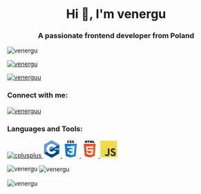 <h1 align="center">Hi 👋, I'm venergu</h1>
<h3 align="center">A passionate frontend developer from Poland</h3>

<p align="left"> <img src="https://komarev.com/ghpvc/?username=venergu&label=Profile%20views&color=0e75b6&style=flat" alt="venergu" /> </p>

<p align="left"> <a href="https://github.com/ryo-ma/github-profile-trophy"><img src="https://github-profile-trophy.vercel.app/?username=venergu" alt="venergu" /></a> </p>

<p align="left"> <a href="https://twitter.com/venerguu" target="blank"><img src="https://img.shields.io/twitter/follow/venerguu?logo=twitter&style=for-the-badge" alt="venerguu" /></a> </p>

<h3 align="left">Connect with me:</h3>
<p align="left">
<a href="https://twitter.com/venerguu" target="blank"><img align="center" src="https://raw.githubusercontent.com/rahuldkjain/github-profile-readme-generator/master/src/images/icons/Social/twitter.svg" alt="venerguu" height="30" width="40" /></a>
</p>

<h3 align="left">Languages and Tools:</h3>
<p align="left"> <a href="https://www.lua.org/" target="_blank" rel="noreferrer"> <img src="https://www.lua.org/images/luaa.gif" alt="cplusplus" width="40" height="40"/> </a> <a href="https://www.w3schools.com/cpp/" target="_blank" rel="noreferrer"> <img src="https://raw.githubusercontent.com/devicons/devicon/master/icons/cplusplus/cplusplus-original.svg" alt="cplusplus" width="40" height="40"/> </a> <a href="https://www.w3schools.com/css/" target="_blank" rel="noreferrer"> <img src="https://raw.githubusercontent.com/devicons/devicon/master/icons/css3/css3-original-wordmark.svg" alt="css3" width="40" height="40"/> </a> <a href="https://www.w3.org/html/" target="_blank" rel="noreferrer"> <img src="https://raw.githubusercontent.com/devicons/devicon/master/icons/html5/html5-original-wordmark.svg" alt="html5" width="40" height="40"/> </a> <a href="https://developer.mozilla.org/en-US/docs/Web/JavaScript" target="_blank" rel="noreferrer"> <img src="https://raw.githubusercontent.com/devicons/devicon/master/icons/javascript/javascript-original.svg" alt="javascript" width="40" height="40"/> </a> </p>

<p><img align="left" src="https://github-readme-stats.vercel.app/api/top-langs?username=venergu&show_icons=true&locale=en&layout=compact" alt="venergu" /></p>

<p>&nbsp;<img align="center" src="https://github-readme-stats.vercel.app/api?username=venergu&show_icons=true&locale=en" alt="venergu" /></p>

<p><img align="center" src="https://github-readme-streak-stats.herokuapp.com/?user=venergu&" alt="venergu" /></p>
